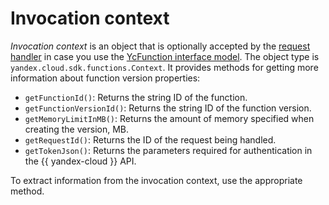# Invocation context

_Invocation context_ is an object that is optionally accepted by the [request handler](handler.md) in case you use the [YcFunction interface model](model/yc-function.md). The object type is `yandex.cloud.sdk.functions.Context`. It provides methods for getting more information about function version properties:

* `getFunctionId()`: Returns the string ID of the function.
* `getFunctionVersionId()`: Returns the string ID of the function version.
* `getMemoryLimitInMB()`: Returns the amount of memory specified when creating the version, MB.
* `getRequestId()`: Returns the ID of the request being handled.
* `getTokenJson()`: Returns the parameters required for authentication in the {{ yandex-cloud }} API.

To extract information from the invocation context, use the appropriate method.